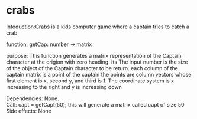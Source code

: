 # crabs

Intoduction:Crabs is a kids computer game where a captain tries to catch a crab

function: getCap: number -> matrix 

purpose: This function generates a matrix representation of the Captain character at the origion with zero heading.
Its The input number is the size of the object of the Captain character to be return. each column of the captain matrix 
is a point of the captain the points are column vectors whose first element is x, second y, and third is 1. 
The coordinate system is x increasing to the right and y is increasing down

Dependencies: None.<br>
Call: capt = getCapt(50); this will generate a matrix called capt of size 50 <br>
Side effects: None <br>

